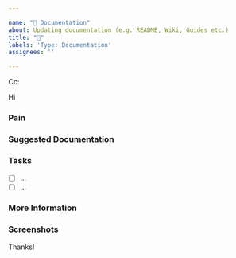 ```yaml
---

name: "📝 Documentation"
about: Updating documentation (e.g. README, Wiki, Guides etc.) 
title: "📝"
labels: 'Type: Documentation'
assignees: ''

---
```


<!-- These comments automatically delete -->

<!-- **Tip:** Delete parts that are not relevant -->

<!-- Next to Cc:, @ mention users who should be in the loop -->

Cc:

<!-- add intended user next to **Hi** -->

Hi 

### Pain

<!-- Explain the pain you are experiencing -->

### Suggested Documentation

<!-- Short summary of the documentation that should be added -->

### Tasks

<!--Add GitHub tasks--> 

- [ ]  ...
- [ ]  ...

### More Information

<!-- Add any other context here -->

### Screenshots

<!-- If applicable, add screenshots to help explain your problem. -->

Thanks!
